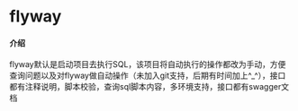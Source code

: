 # flyway

#### 介绍
flyway默认是启动项目去执行SQL，该项目将自动执行的操作都改为手动，方便查询问题以及对flyway做自动操作（未加入git支持，后期有时间加上^_^），接口都有注释说明，脚本校验，查询sql脚本内容，多环境支持，接口都有swagger文档
